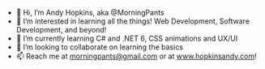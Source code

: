 - 👋 Hi, I’m Andy Hopkins, aka @MorningPants
- 👀 I’m interested in learning all the things!  Web Development, Software Development, and beyond!
- 🌱 I’m currently learning C# and .NET 6, CSS animations and UX/UI 
- 💞️ I’m looking to collaborate on learning the basics
- 📫 Reach me at morningpants@gmail.com or at www.hopkinsandy.com!
